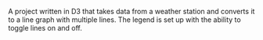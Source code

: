 A project written in D3 that takes data from a weather station and converts it to a line graph with multiple lines. The legend is set up with the ability to toggle lines on and off.
